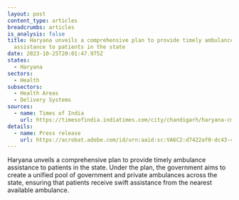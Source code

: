 ```yaml
---
layout: post
content_type: articles
breadcrumbs: articles
is_analysis: false
title: Haryana unveils a comprehensive plan to provide timely ambulance
  assistance to patients in the state
date: 2023-10-25T20:01:47.975Z
states:
  - Haryana
sectors:
  - Health
subsectors:
  - Health Areas
  - Delivery Systems
sources:
  - name: Times of India
    url: https://timesofindia.indiatimes.com/city/chandigarh/haryana-cm-unveils-ambulance-assistance-system-for-timely-patient-care/articleshow/104502069.cms
details:
  - name: Press release
    url: https://acrobat.adobe.com/id/urn:aaid:sc:VA6C2:d7422af0-dc43-4d00-b85c-12e49e30d35f
---
```

Haryana unveils a comprehensive plan to provide timely ambulance assistance to patients in the state. Under the plan, the government aims to create a unified pool of government and private ambulances across the state, ensuring that patients receive swift assistance from the nearest available ambulance.